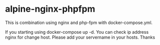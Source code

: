 # alpine-nginx-phpfpm

This is combination using nginx and php-fpm with docker-compose.yml. 

If you starting using docker-compose up -d. You can check ip address nginx for change host.
Please add your servername in your hosts. Thanks

